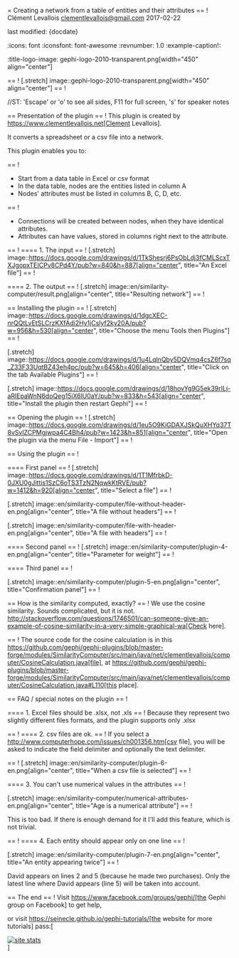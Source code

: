 =  Creating a network from a table of entities and their attributes
== !
Clément Levallois <clementlevallois@gmail.com>
2017-02-22

last modified: {docdate}

:icons: font
:iconsfont:   font-awesome
:revnumber: 1.0
:example-caption!:

:title-logo-image: gephi-logo-2010-transparent.png[width="450" align="center"]

== !
[.stretch]
image::gephi-logo-2010-transparent.png[width="450" align="center"]
== !


//ST: 'Escape' or 'o' to see all sides, F11 for full screen, 's' for speaker notes


== Presentation of the plugin
== !
This plugin is created by https://www.clementlevallois.net[Clement Levallois].

It converts a spreadsheet or a csv file into a network.

This plugin enables you to:


== !
*   Start from a data table in Excel or csv format
*   In the data table, nodes are the entities listed in column A
*   Nodes' attributes must be listed in columns B, C, D, etc.

== !
*   Connections will be created between nodes, when they have identical attributes.
*   Attributes can have values, stored in columns right next to the attribute.

== !
==== 1. The input
== !
[.stretch]
image::https://docs.google.com/drawings/d/1TkShesrj6PsObLdj3fCMLScxTXJgopxTEICPv8CPd4Y/pub?w=840&h=887[align="center", title="An Excel file"]
== !


==== 2. The output
== !
[.stretch]
image::en/similarity-computer/result.png[align="center", title="Resulting network"]
== !


== Installing the plugin
== !
[.stretch]
image::https://docs.google.com/drawings/d/1dgcXEC-nrQQtLvEtSLCrzKXfAdi2Hy1jCslyf2ky20A/pub?w=956&h=530[align="center", title="Choose the menu Tools then Plugins"]
== !


[.stretch]
image::https://docs.google.com/drawings/d/1u4LqlnQby5DQVmq4csZ6f7sq_Z33F33UqtBZ43eh4pc/pub?w=645&h=406[align="center", title="Click on the tab Available Plugins"]
== !


[.stretch]
image::https://docs.google.com/drawings/d/18hovYg9G5ek39rILj-aRlEpaWnN6doQeg15iX6lU0aY/pub?w=833&h=543[align="center", title="Install the plugin then restart Gephi"]
== !


== Opening the plugin
== !
[.stretch]
image::https://docs.google.com/drawings/d/1eu5O9KiGDAXJSkQuXHYq37T8vSvlZCPMgjwpa4C4Bh4/pub?w=1423&h=851[align="center", title="Open the plugin via the menu File - Import"]
== !


== Using the plugin
== !

==== First panel
== !
[.stretch]
image::https://docs.google.com/drawings/d/1T1MfrbkD-0JXU0gJittis1SzC6oTS3TzN2NqwkKtRVE/pub?w=1412&h=920[align="center", title="Select a file"]
== !


[.stretch]
image::en/similarity-computer/file-without-header-en.png[align="center", title="A file without headers"]
== !


[.stretch]
image::en/similarity-computer/file-with-header-en.png[align="center", title="A file with headers"]
== !


==== Second panel
== !
[.stretch]
image::en/similarity-computer/plugin-4-en.png[align="center", title="Parameter for weight"]
== !


==== Third panel
== !

[.stretch]
image::en/similarity-computer/plugin-5-en.png[align="center", title="Confirmation panel"]
== !


== How is the similarity computed, exactly?
== !
We use the cosine similarity.
Sounds complicated, but it is not.
http://stackoverflow.com/questions/1746501/can-someone-give-an-example-of-cosine-similarity-in-a-very-simple-graphical-wa[Check here].


== !
The source code for the cosine calculation is in this https://github.com/gephi/gephi-plugins/blob/master-forge/modules/SimilarityComputer/src/main/java/net/clementlevallois/computer/CosineCalculation.java[file], at https://github.com/gephi/gephi-plugins/blob/master-forge/modules/SimilarityComputer/src/main/java/net/clementlevallois/computer/CosineCalculation.java#L110[this place].

== FAQ / special notes on the plugin
== !

==== 1. Excel files should be .xlsx, not .xls
== !
Because they represent two slightly different files formats, and the plugin supports only .xlsx

== !
==== 2. csv files are ok.
== !
If you select a http://www.computerhope.com/issues/ch001356.htm[csv file], you will be asked to indicate the field delimiter and optionally the text delimiter.

== !
[.stretch]
image::en/similarity-computer/plugin-6-en.png[align="center", title="When a csv file is selected"]
== !


==== 3. You can't use numerical values in the attributes
== !

[.stretch]
image::en/similarity-computer/numerical-attributes-en.png[align="center", title="Age is a numerical attribute"]
== !


This is too bad.
If there is enough demand for it I'll add this feature, which is not trivial.

== !
==== 4. Each entity should appear only on one line
== !

[.stretch]
image::en/similarity-computer/plugin-7-en.png[align="center", title="An entity appearing twice"]
== !


David appears on lines 2 and 5 (because he made two purchases). Only the latest line where David appears (line 5) will be taken into account.

== The end
== !
Visit https://www.facebook.com/groups/gephi/[the Gephi group on Facebook] to get help,

or visit https://seinecle.github.io/gephi-tutorials/[the website for more tutorials]
pass:[    <!-- Start of StatCounter Code for Default Guide -->
    <script type="text/javascript">
        var sc_project = 11238920;
        var sc_invisible = 1;
        var sc_security = "11238920";
        var scJsHost = (("https:" == document.location.protocol) ?
            "https://secure." : "http://www.");
        document.write("<sc" + "ript type='text/javascript' src='" +
            scJsHost +
            "statcounter.com/counter/counter.js'></" + "script>");
    </script>
    <noscript><div class="statcounter"><a title="site stats"
    href="http://statcounter.com/" target="_blank"><img
    class="statcounter"
    src="//c.statcounter.com/11238920/0/11238920/1/" alt="site
    stats"></a></div></noscript>
    <!-- End of StatCounter Code for Default Guide -->]
